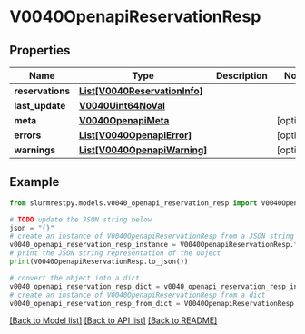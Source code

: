# V0040OpenapiReservationResp


## Properties

Name | Type | Description | Notes
------------ | ------------- | ------------- | -------------
**reservations** | [**List[V0040ReservationInfo]**](V0040ReservationInfo.md) |  |
**last_update** | [**V0040Uint64NoVal**](V0040Uint64NoVal.md) |  |
**meta** | [**V0040OpenapiMeta**](V0040OpenapiMeta.md) |  | [optional]
**errors** | [**List[V0040OpenapiError]**](V0040OpenapiError.md) |  | [optional]
**warnings** | [**List[V0040OpenapiWarning]**](V0040OpenapiWarning.md) |  | [optional]

## Example

```python
from slurmrestpy.models.v0040_openapi_reservation_resp import V0040OpenapiReservationResp

# TODO update the JSON string below
json = "{}"
# create an instance of V0040OpenapiReservationResp from a JSON string
v0040_openapi_reservation_resp_instance = V0040OpenapiReservationResp.from_json(json)
# print the JSON string representation of the object
print(V0040OpenapiReservationResp.to_json())

# convert the object into a dict
v0040_openapi_reservation_resp_dict = v0040_openapi_reservation_resp_instance.to_dict()
# create an instance of V0040OpenapiReservationResp from a dict
v0040_openapi_reservation_resp_from_dict = V0040OpenapiReservationResp.from_dict(v0040_openapi_reservation_resp_dict)
```
[[Back to Model list]](../README.md#documentation-for-models) [[Back to API list]](../README.md#documentation-for-api-endpoints) [[Back to README]](../README.md)


